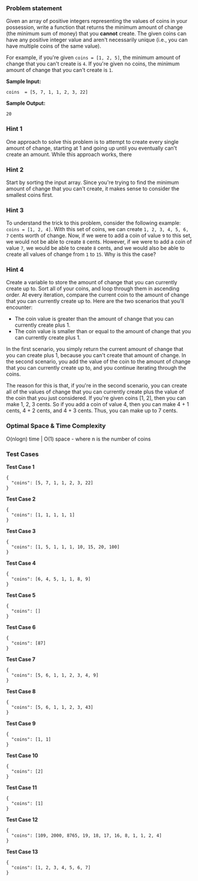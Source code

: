 ### Problem statement

Given an array of positive integers representing the values of coins in your
possession, write a function that returns the minimum amount of change (the
minimum sum of money) that you **cannot**  create. The given coins can have
any positive integer value and aren't necessarily unique (i.e., you can have
multiple coins of the same value).

For example, if you're given `coins = [1, 2, 5]`, the minimum
amount of change that you can't create is `4`. If you're given no
coins, the minimum amount of change that you can't create is `1`.

**Sample Input:**

```
coins  = [5, 7, 1, 1, 2, 3, 22]
```

**Sample Output:**

```
20
```

### Hint 1

One approach to solve this problem is to attempt to create every single amount
of change, starting at 1 and going up until you eventually can't create an
amount. While this approach works, there

### Hint 2

Start by sorting the input array. Since you're trying to find the
minimum amount of change that you can't create, it makes sense to
consider the smallest coins first.

### Hint 3

To understand the trick to this problem, consider the following example:
`coins = [1, 2, 4]`. With this set of coins, we can create
`1, 2, 3, 4, 5, 6, 7` cents worth of change. Now, if we were to add
a coin of value `9` to this set, we would not be able to
create `8` cents. However, if we were to add a coin of value
`7`, we would be able to create `8` cents, and we
would also be able to create all values of change from `1` to `15`. Why is this the case?

### Hint 4

Create a variable to store the amount of change that you can currently create up to. Sort all of your coins, and loop
through them in ascending order. At every iteration, compare the current coin to the amount of change that you can
currently create up to. Here are the two scenarios that you'll encounter:

- The coin value is greater than the amount of change that you can currently create plus 1.
- The coin value is smaller than or equal to the amount of change that you can currently create plus 1.

In the first scenario, you simply return the current amount of change that you can create plus 1, because you can't
create that amount of change. In the second scenario, you add the value of the coin to the amount of change that you can
currently create up to, and you continue iterating through the coins.

The reason for this is that, if you're in the second scenario, you can create all of the values of change that you can
currently create plus the value of the coin that you just considered. If you're given coins [1, 2], then you can make 1,
2, 3 cents. So if you add a coin of value 4, then you can make 4 + 1 cents, 4 + 2 cents, and 4 + 3 cents. Thus, you can
make up to 7 cents.

### Optimal Space & Time Complexity

O(nlogn) time | O(1) space - where n is the number of coins

### Test Cases

**Test Case 1**

```
{
  "coins": [5, 7, 1, 1, 2, 3, 22]
}
```

**Test Case 2**

```
{
  "coins": [1, 1, 1, 1, 1]
}
```

**Test Case 3**

```
{
  "coins": [1, 5, 1, 1, 1, 10, 15, 20, 100]
}
```

**Test Case 4**

```
{
  "coins": [6, 4, 5, 1, 1, 8, 9]
}
```

**Test Case 5**

```
{
  "coins": []
}
```

**Test Case 6**

```
{
  "coins": [87]
}
```

**Test Case 7**

```
{
  "coins": [5, 6, 1, 1, 2, 3, 4, 9]
}
```

**Test Case 8**

```
{
  "coins": [5, 6, 1, 1, 2, 3, 43]
}
```

**Test Case 9**

```
{
  "coins": [1, 1]
}
```

**Test Case 10**

```
{
  "coins": [2]
}
```

**Test Case 11**

```
{
  "coins": [1]
}
```

**Test Case 12**

```
{
  "coins": [109, 2000, 8765, 19, 18, 17, 16, 8, 1, 1, 2, 4]
}
```

**Test Case 13**

```
{
  "coins": [1, 2, 3, 4, 5, 6, 7]
}
```
